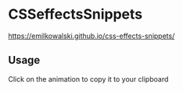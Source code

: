 # CSSeffectsSnippets

https://emilkowalski.github.io/css-effects-snippets/

## Usage

Click on the animation to copy it to your clipboard
